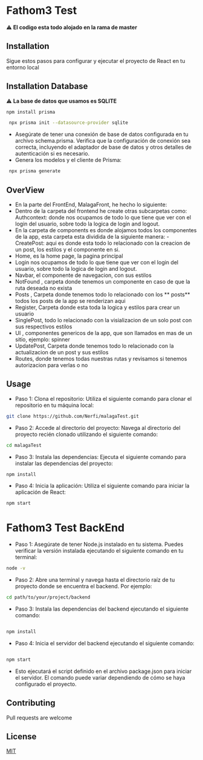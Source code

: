 # Fathom3 Test

:warning: **El codigo esta todo alojado en la rama de master**


## Installation
Sigue estos pasos para configurar y ejecutar el proyecto de React en tu entorno local

## Installation Database
⚠️ **La base de datos que usamos es SQLITE**
  ``` bash
  npm install prisma 
```

``` bash
 npx prisma init --datasource-provider sqlite
```
- Asegúrate de tener una conexión de base de datos configurada en tu archivo schema.prisma. Verifica que la configuración de conexión sea correcta, incluyendo el adaptador de base de datos y otros detalles de autenticación si es necesario.
- Genera los modelos y el cliente de Prisma:
 ``` bash
  npx prisma generate
```

## OverView
- En la parte del FrontEnd, MalagaFront, he hecho lo siguiente:
-  Dentro de la carpeta del frontend he create otras subcarpetas como: Authcontext: donde nos ocupamos de todo lo que tiene 
  que ver con el login del usuario, sobre todo la logica de login and logout.
  - En la carpeta de components es donde alojamos todos los componentes de la app, esta carpeta esta dividida de la siguiente manera: -  CreatePost: aqui es donde esta todo lo relacionado con la creacion de un post, los estilos y el componente en si.
  - Home, es la home page, la pagina principal
  - Login nos ocupamos de todo lo que tiene 
  que ver con el login del usuario, sobre todo la logica de login and logout.
- Navbar, el componente de navegacion, con sus estilos
- NotFound , carpeta donde tenemos un componente en caso de que la ruta deseada no exista
- Posts , Carpeta donde tenemos todo lo relacionado con los ** posts** todos los posts de la app se renderizan aqui
- Register, Carpeta donde esta toda la logica y estilos para crear un usuario
- SinglePost, todo lo relacionado con la visializacion de un solo post con sus respectivos estilos
- UI , componentes genericos de la app, que son llamados en mas de un sitio, ejemplo: spinner
- UpdatePost, Carpeta donde tenemos todo lo relacionado con la actualizacion de un post y sus estilos
- Routes, donde tenemos todas nuestras rutas y revisamos si tenemos autorizacion para verlas o no


## Usage
- Paso   1: Clona el repositorio: Utiliza el siguiente comando para clonar el repositorio en tu máquina local:
```bash
git clone https://github.com/Nerfi/malagaTest.git

```

- Paso 2: Accede al directorio del proyecto: Navega al directorio del proyecto recién clonado utilizando el siguiente comando:
```bash
cd malagaTest
```

- Paso 3: Instala las dependencias: Ejecuta el siguiente comando para instalar las dependencias del proyecto:

```bash
npm install
```


- Paso 4: Inicia la aplicación: Utiliza el siguiente comando para iniciar la aplicación de React: 

```bash
npm start
```

# Fathom3 Test BackEnd
- Paso 1: Asegúrate de tener Node.js instalado en tu sistema. Puedes verificar la versión instalada ejecutando el siguiente comando en tu terminal:
 ```bash
node -v

```

- Paso 2: Abre una terminal y navega hasta el directorio raíz de tu proyecto donde se encuentra el backend. Por ejemplo:
```bash
cd path/to/your/project/backend

```

- Paso 3:  Instala las dependencias del backend ejecutando el siguiente comando:
```bash

npm install
```

- Paso 4: Inicia el servidor del backend ejecutando el siguiente comando:

```bash

npm start
```
- Esto ejecutará el script definido en el archivo package.json para iniciar el servidor. El comando puede variar dependiendo de cómo se haya configurado el proyecto.

## Contributing

Pull requests are welcome

## License

[MIT](https://choosealicense.com/licenses/mit/)
